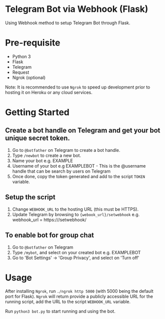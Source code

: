 # Telegram Bot via Webhook (Flask)

Using Webhook method to setup Telegram Bot through Flask.

# Pre-requisite
- Python 3
- Flask
- Telegram
- Request
- Ngrok (optional)

Note: It is recommended to use `Ngrok` to speed up development prior to hosting it on Heroku or any cloud services.

# Getting Started
## Create a bot handle on Telegram and get your bot unique secret token.
1. Go to `@botfather` on Telegram to create a bot handle.
2. Type `/newbot` to create a new bot.
3. Name your bot e.g. EXAMPLE
4. Username of your bot e.g EXAMPLEBOT - This is the @username handle that can be search by users on Telegram
5. Once done, copy the token generated and add to the script `TOKEN` variable.

## Setup the script
1. Change `WEBHOOK_URL` to the hosting URL (this must be HTTPS).
2. Update Telegram by browsing to `{webook_url}/setwebhook` e.g. webhook_url = https://<url>/setwebhook/

## To enable bot for group chat
1. Go to `@botfather` on Telegram
2. Type `/mybot`, and select on your created bot e.g. EXAMPLEBOT
3. Go to 'Bot Settings' -> 'Group Privacy', and select on 'Turn off'

# Usage
After installing `Ngrok`, run `./ngrok http 5000` (with 5000 being the default port for Flask). 
`Ngrok` will return provide a publicly accessible URL for the running script, add the URL to the script `WEBHOOK_URL` variable.

Run `python3 bot.py` to start running and using the bot.